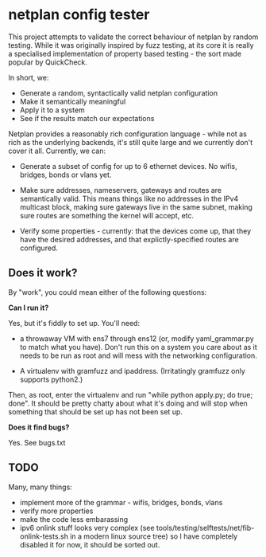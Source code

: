 netplan config tester
=====================

This project attempts to validate the correct behaviour of netplan by random testing. While it was originally inspired by fuzz testing, at its core it is really a specialised implementation of property based testing - the sort made popular by QuickCheck.

In short, we:

 - Generate a random, syntactically valid netplan configuration
 - Make it semantically meaningful
 - Apply it to a system
 - See if the results match our expectations

Netplan provides a reasonably rich configuration language - while not as rich as the underlying backends, it's still quite large and we currently don't cover it all. Currently, we can:

 - Generate a subset of config for up to 6 ethernet devices. No wifis, bridges, bonds or vlans yet.
 
 - Make sure addresses, nameservers, gateways and routes are semantically valid. This means things like no addresses in the IPv4 multicast block, making sure gateways live in the same subnet, making sure routes are something the kernel will accept, etc.

 - Verify some properties - currently: that the devices come up, that they have the desired addresses, and that explictly-specified routes are configured.

Does it work?
-------------

By "work", you could mean either of the following questions:

**Can I run it?**

Yes, but it's fiddly to set up.  You'll need:

 - a throwaway VM with ens7 through ens12 (or, modify yaml_grammar.py to match what you have). Don't run this on a system you care about as it needs to be run as root and will mess with the networking configuration. 
 
 - A virtualenv with gramfuzz and ipaddress. (Irritatingly gramfuzz only supports python2.) 
 
Then, as root, enter the virtualenv and run "while python apply.py; do true; done". It should be pretty chatty about what it's doing and will stop when something that should be set up has not been set up.

**Does it find bugs?**

Yes. See bugs.txt

TODO
----

Many, many things:
 - implement more of the grammar - wifis, bridges, bonds, vlans
 - verify more properties
 - make the code less embarassing
 - ipv6 onlink stuff looks very complex (see tools/testing/selftests/net/fib-onlink-tests.sh in a modern linux source tree) so I have completely disabled it for now, it should be sorted out.